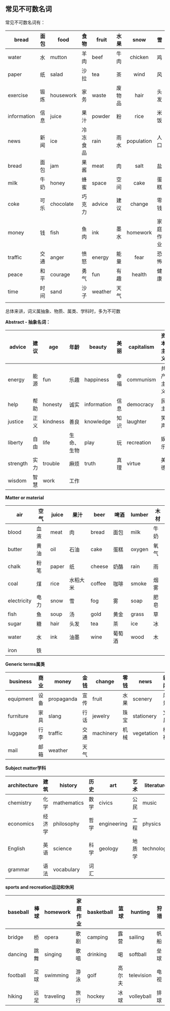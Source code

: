 ## 常见不可数名词

常见不可数名词有：

| bread       | 面包 | food      | 食物     | fruit   | 水果   |    snow    | 雪       |
| ----------- | ---- | --------- | -------- | ------- | ------ | :--------: | -------- |
| water       | 水   | mutton    | 羊肉     | beef    | 牛肉   |  chicken   | 鸡       |
| paper       | 纸   | salad     | 沙拉     | tea     | 茶     |    wind    | 风       |
| exercise    | 锻炼 | housework | 家务     | waste   | 废物品 |    hair    | 头发     |
| information | 信息 | juice     | 果汁     | powder  | 粉     |    rice    | 米饭     |
| news        | 新闻 | ice       | 冷冻食品 | rain    | 雨水   | population | 人口     |
| bread       | 面包 | jam       | 果酱     | meat    | 肉     |    salt    | 盐       |
| milk        | 牛奶 | honey     | 蜂蜜     | space   | 空间   |    cake    | 蛋糕     |
| coke        | 可乐 | chocolate | 巧克力   | advice  | 建议   |   change   | 零钱     |
| money       | 钱   | fish      | 鱼肉     | ink     | 墨水   |  homework  | 家庭作业 |
| traffic     | 交通 | anger     | 愤怒     | energy  | 能量   |    fear    | 恐怖     |
| peace       | 和平 | courage   | 勇气     | fun     | 有趣   |   health   | 健康     |
| time        | 时间 | sand      | 沙子     | weather | 天气   |            |          |
|             |      |           |          |         |        |            |          |

总体来讲，词义属抽象、物质、属类、学科时，多为不可数

**Abstract - 抽象名词：**

| advice   | 建议 | age      | 年龄       | beauty      | 美丽 | capitalism | 资本主义 |
| -------- | ---- | -------- | ---------- | ----------- | ---- | ---------- | -------- |
| energy   | 能源 | fun      | 乐趣       | happiness   | 幸福 | communism  | 共产主义 |
| help     | 帮助 | honesty  | 诚实       | information | 信息 | democracy  | 民主     |
| justice  | 正义 | kindness | 善良       | knowledge   | 知识 | laughter   | 笑声     |
| liberty  | 自由 | life     | 生命、生物 | play        | 玩   | recreation | 娱乐     |
| strength | 实力 | trouble  | 麻烦       | truth       | 真理 | virtue     | 美德     |
| wisdom   | 智慧 | work     | 工作       |             |      |            |          |

**Matter or material**

| air         | 空气 | juice | 果汁     | beer   | 啤酒   | lumber | 木材 |
| ----------- | ---- | ----- | -------- | ------ | ------ | ------ | ---- |
| blood       | 血液 | meat  | 肉       | bread  | 面包   | milk   | 牛奶 |
| butter      | 黄油 | oil   | 石油     | cake   | 蛋糕   | oxygen | 氧气 |
| chalk       | 粉笔 | paper | 纸       | cheese | 奶酪   | rain   | 雨   |
| coal        | 煤   | rice  | 水稻大米 | coffee | 咖啡   | smoke  | 烟雾 |
| electricity | 电力 | snow  | 雪       | fog    | 雾     | soap   | 肥皂 |
| fish        | 鱼   | soup  | 汤       | gold   | 黄金   | grass  | 草   |
| sugar       | 糖   | hair  | 头发     | tea    | 茶     | ice    | 冰   |
| water       | 水   | ink   | 油墨     | wine   | 葡萄酒 | wood   | 木   |
| iron        | 铁   |       |          |        |        |        |      |

**Generic terms属类**

| business  | 商业 | money      | 金钱 | change    | 零钱 | news       | 新闻 |
| --------- | ---- | ---------- | ---- | --------- | ---- | ---------- | ---- |
| equipment | 设备 | propaganda | 宣传 | fruit     | 水果 | scenery    | 风景 |
| furniture | 家具 | slang      | 行话 | jewelry   | 珠宝 | stationery | 文具 |
| luggage   | 行李 | traffic    | 交通 | machinery | 机械 | vegetation | 植被 |
| mail      | 邮箱 | weather    | 天气 |           |      |            |      |

**Subject matter学科**

| architecture | 建筑   | history     | 历史 | art         | 艺术   | literature | 文学   |
| ------------ | ------ | ----------- | ---- | ----------- | ------ | ---------- | ------ |
| chemistry    | 化学   | mathematics | 数学 | civics      | 公民   | music      | 音乐   |
| economics    | 经济学 | philosophy  | 哲学 | engineering | 工程   | physics    | 物理学 |
| English      | 英语   | science     | 科学 | geology     | 地质学 | technology | 技术   |
| grammar      | 语法   | vocabulary  | 词汇 |             |        |            |        |

**sports and recreation运动和休闲**

| baseball | 棒球 | homework  | 家庭作业 | basketball | 篮球   | hunting    | 狩猎 |
| -------- | ---- | --------- | -------- | ---------- | ------ | ---------- | ---- |
| bridge   | 桥   | opera     | 歌剧     | camping    | 露营   | sailing    | 帆船 |
| dancing  | 跳舞 | singing   | 歌唱     | drinking   | 喝     | softball   | 垒球 |
| football | 足球 | swimming  | 游泳     | golf       | 高尔夫 | television | 电视 |
| hiking   | 远足 | traveling | 旅行     | hockey     | 冰球   | volleyball | 排球 |

